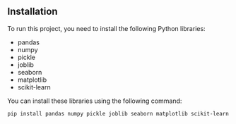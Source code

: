 
## Installation
To run this project, you need to install the following Python libraries:

- pandas
- numpy
- pickle
- joblib
- seaborn
- matplotlib
- scikit-learn

You can install these libraries using the following command:

```bash
pip install pandas numpy pickle joblib seaborn matplotlib scikit-learn
```


